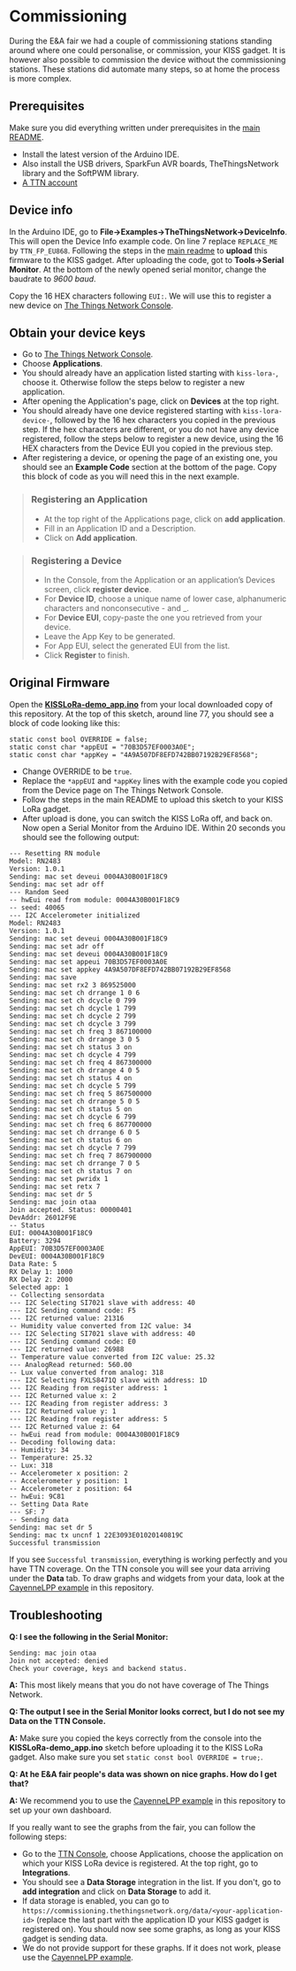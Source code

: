 # Commissioning

During the E&A fair we had a couple of commissioning stations standing around where one could personalise, or commission, your KISS gadget. It is however also possible to commission the device without the commissioning stations. These stations did automate many steps, so at home the process is more complex.

## Prerequisites

Make sure you did everything written under prerequisites in the [main README](https://github.com/YourproductSmarter/KISSLoRa-demo#prerequisites).
* Install the latest version of the Arduino IDE.
* Also install the USB drivers, SparkFun AVR boards, TheThingsNetwork library and the SoftPWM library.
* [A TTN account](https://account.thethingsnetwork.org/)

## Device info

In the Arduino IDE, go to **File->Examples->TheThingsNetwork->DeviceInfo**. This will open the Device Info example code. On line 7 replace `REPLACE_ME` by `TTN_FP_EU868`. Following the steps in the [main readme](https://github.com/YourproductSmarter/KISSLoRa-demo#uploading-firmware) to **upload** this firmware to the KISS gadget. After uploading the code, got to **Tools->Serial Monitor**. At the bottom of the newly opened serial monitor, change the baudrate to *9600 baud*.

Copy the 16 HEX characters following `EUI:`. We will use this to register a new device on [The Things Network Console](https://console.thethingsnetwork.org/).

## Obtain your device keys
* Go to [The Things Network Console](https://console.thethingsnetwork.org/).
* Choose **Applications**.
* You should already have an application listed starting with `kiss-lora-`, choose it. Otherwise follow the steps below to register a new application.
* After opening the Application's page, click on **Devices** at the top right.
* You should already have one device registered starting with `kiss-lora-device-`, followed by the 16 hex characters you copied in the previous step. If the hex characters are different, or you do not have any device registered, follow the steps below to register a new device, using the 16 HEX characters from the Device EUI you copied in the previous step.
* After registering a device, or opening the page of an existing one, you should see an **Example Code** section at the bottom of the page. Copy this block of code as you will need this in the next example.

> ### Registering an Application
> * At the top right of the Applications page, click on **add application**.
> * Fill in an Application ID and a Description.
> * Click on **Add application**.

> ### Registering a Device
> * In the Console, from the Application or an application’s Devices screen, click **register device**.
> * For **Device ID**, choose a unique name of lower case, alphanumeric characters and nonconsecutive - and _.
> * For **Device EUI**, copy-paste the one you retrieved from your device.
> * Leave the App Key to be generated.
> * For App EUI, select the generated EUI from the list.
> * Click **Register** to finish.

## Original Firmware

Open the [**KISSLoRa-demo_app.ino**](https://github.com/YourproductSmarter/KISSLoRa-demo/tree/master/KISSLoRa-demo_app) from your local downloaded copy of this repository. At the top of this sketch, around line 77, you should see a block of code looking like this:
```
static const bool OVERRIDE = false;
static const char *appEUI = "70B3D57EF0003A0E";
static const char *appKey = "4A9A507DF8EFD742BB07192B29EF8568";
```

* Change OVERRIDE to be `true`.
* Replace the `*appEUI` and `*appKey` lines with the example code you copied from the Device page on The Things Network Console.
* Follow the steps in the main README to upload this sketch to your KISS LoRa gadget.
* After upload is done, you can switch the KISS LoRa off, and back on. Now open a Serial Monitor from the Arduino IDE. Within 20 seconds you should see the following output:
```
--- Resetting RN module
Model: RN2483
Version: 1.0.1
Sending: mac set deveui 0004A30B001F18C9
Sending: mac set adr off
--- Random Seed
-- hwEui read from module: 0004A30B001F18C9
-- seed: 40065
--- I2C Accelerometer initialized
Model: RN2483
Version: 1.0.1
Sending: mac set deveui 0004A30B001F18C9
Sending: mac set adr off
Sending: mac set deveui 0004A30B001F18C9
Sending: mac set appeui 70B3D57EF0003A0E
Sending: mac set appkey 4A9A507DF8EFD742BB07192B29EF8568
Sending: mac save 
Sending: mac set rx2 3 869525000
Sending: mac set ch drrange 1 0 6
Sending: mac set ch dcycle 0 799
Sending: mac set ch dcycle 1 799
Sending: mac set ch dcycle 2 799
Sending: mac set ch dcycle 3 799
Sending: mac set ch freq 3 867100000
Sending: mac set ch drrange 3 0 5
Sending: mac set ch status 3 on
Sending: mac set ch dcycle 4 799
Sending: mac set ch freq 4 867300000
Sending: mac set ch drrange 4 0 5
Sending: mac set ch status 4 on
Sending: mac set ch dcycle 5 799
Sending: mac set ch freq 5 867500000
Sending: mac set ch drrange 5 0 5
Sending: mac set ch status 5 on
Sending: mac set ch dcycle 6 799
Sending: mac set ch freq 6 867700000
Sending: mac set ch drrange 6 0 5
Sending: mac set ch status 6 on
Sending: mac set ch dcycle 7 799
Sending: mac set ch freq 7 867900000
Sending: mac set ch drrange 7 0 5
Sending: mac set ch status 7 on
Sending: mac set pwridx 1
Sending: mac set retx 7
Sending: mac set dr 5
Sending: mac join otaa 
Join accepted. Status: 00000401
DevAddr: 26012F9E
-- Status
EUI: 0004A30B001F18C9
Battery: 3294
AppEUI: 70B3D57EF0003A0E
DevEUI: 0004A30B001F18C9
Data Rate: 5
RX Delay 1: 1000
RX Delay 2: 2000
Selected app: 1
-- Collecting sensordata
--- I2C Selecting SI7021 slave with address: 40
--- I2C Sending command code: F5
--- I2C returned value: 21316
-- Humidity value converted from I2C value: 34
--- I2C Selecting SI7021 slave with address: 40
--- I2C Sending command code: E0
--- I2C returned value: 26988
-- Temperature value converted from I2C value: 25.32
--- AnalogRead returned: 560.00
-- Lux value converted from analog: 318
--- I2C Selecting FXLS8471Q slave with address: 1D
--- I2C Reading from register address: 1
--- I2C Returned value x: 2
--- I2C Reading from register address: 3
--- I2C Returned value y: 1
--- I2C Reading from register address: 5
--- I2C Returned value z: 64
-- hwEui read from module: 0004A30B001F18C9
-- Decoding following data: 
-- Humidity: 34
-- Temperature: 25.32
-- Lux: 318
-- Accelerometer x position: 2
-- Accelerometer y position: 1
-- Accelerometer z position: 64
-- hwEui: 9C81
-- Setting Data Rate
--- SF: 7
-- Sending data
Sending: mac set dr 5
Sending: mac tx uncnf 1 22E3093E01020140819C
Successful transmission
```

If you see `Successful transmission`, everything is working perfectly and you have TTN coverage. On the TTN console you will see your data arriving under the **Data** tab. To draw graphs and widgets from your data, look at the [CayenneLPP example](Examples/CayenneLPP) in this repository.

## Troubleshooting

**Q: I see the following in the Serial Monitor:**
```
Sending: mac join otaa
Join not accepted: denied
Check your coverage, keys and backend status.
```
**A:**
This most likely means that you do not have coverage of The Things Network.

**Q: The output I see in the Serial Monitor looks correct, but I do not see my Data on the TTN Console.**

**A:**
Make sure you copied the keys correctly from the console into the **KISSLoRa-demo_app.ino** sketch before uploading it to the KISS LoRa gadget. Also make sure you set `static const bool OVERRIDE = true;`.

**Q: At he E&A fair people's data was shown on nice graphs. How do I get that?**

**A:**
We recommend you to use the [CayenneLPP example](Examples/CayenneLPP) in this repository to set up your own dashboard.

If you really want to see the graphs from the fair, you can follow the following steps:
* Go to the [TTN Console](https://console.thethingsnetwork.org/), choose Applications, choose the application on which your KISS LoRa device is registered. At the top right, go to **Integrations**.
* You should see a **Data Storage** integration in the list. If you don't, go to **add integration** and click on **Data Storage** to add it.
* If data storage is enabled, you can go to `https://commissioning.thethingsnetwork.org/data/<your-application-id>` (replace the last part with the application ID your KISS gadget is registered on). You should now see some graphs, as long as your KISS gadget is sending data.
* We do not provide support for these graphs. If it does not work, please use the [CayenneLPP example](Examples/CayenneLPP).
